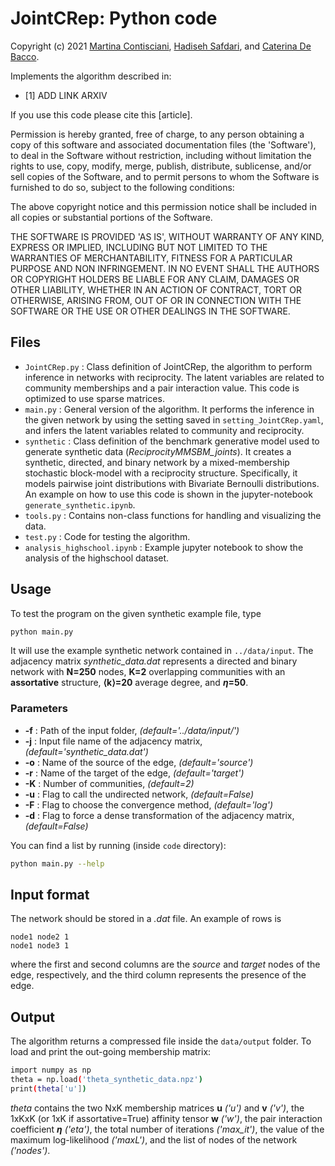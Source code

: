 # JointCRep: Python code
Copyright (c) 2021 [Martina Contisciani](https://www.is.mpg.de/person/mcontisciani), [Hadiseh Safdari](https://github.com/hds-safdari), and [Caterina De Bacco](http://cdebacco.com).

Implements the algorithm described in:

- [1] ADD LINK ARXIV

If you use this code please cite this [article].

Permission is hereby granted, free of charge, to any person obtaining a copy of this software and associated documentation files (the 'Software'), to deal in the Software without restriction, including without limitation the rights to use, copy, modify, merge, publish, distribute, sublicense, and/or sell copies of the Software, and to permit persons to whom the Software is furnished to do so, subject to the following conditions:

The above copyright notice and this permission notice shall be included in all copies or substantial portions of the Software.

THE SOFTWARE IS PROVIDED 'AS IS', WITHOUT WARRANTY OF ANY KIND, EXPRESS OR IMPLIED, INCLUDING BUT NOT LIMITED TO THE WARRANTIES OF MERCHANTABILITY, FITNESS FOR A PARTICULAR PURPOSE AND NON INFRINGEMENT. IN NO EVENT SHALL THE AUTHORS OR COPYRIGHT HOLDERS BE LIABLE FOR ANY CLAIM, DAMAGES OR OTHER LIABILITY, WHETHER IN AN ACTION OF CONTRACT, TORT OR OTHERWISE, ARISING FROM, OUT OF OR IN CONNECTION WITH THE SOFTWARE OR THE USE OR OTHER DEALINGS IN THE SOFTWARE.


## Files
- `JointCRep.py` : Class definition of JointCRep, the algorithm to perform inference in networks with reciprocity. The latent variables are related to community memberships and a pair interaction value. This code is optimized to use sparse matrices.
- `main.py` : General version of the algorithm. It performs the inference in the given network by using the setting saved in `setting_JointCRep.yaml`, and infers the latent variables related to community and reciprocity.
-  `synthetic` : Class definition of the benchmark generative model used to generate synthetic data (*ReciprocityMMSBM_joints*). It creates a synthetic, directed, and binary network by a mixed-membership stochastic block-model with a reciprocity structure. Specifically, it models pairwise joint distributions with Bivariate Bernoulli distributions. An example on how to use this code is shown in the jupyter-notebook `generate_synthetic.ipynb`.
- `tools.py` : Contains non-class functions for handling and visualizing the data. 
- `test.py` : Code for testing the algorithm.
- `analysis_highschool.ipynb` : Example jupyter notebook to show the analysis of the highschool dataset.

## Usage
To test the program on the given synthetic example file, type

```bash
python main.py
```

It will use the example synthetic network contained in `../data/input`. The adjacency matrix *synthetic_data.dat* represents a directed and binary network with **N=250** nodes, **K=2** overlapping communities with an **assortative** structure, **⟨k⟩=20** average degree, and **$\eta$=50**.

### Parameters
- **-f** : Path of the input folder, *(default='../data/input/')*
- **-j** : Input file name of the adjacency matrix, *(default='synthetic_data.dat')*
- **-o** : Name of the source of the edge, *(default='source')*
- **-r** : Name of the target of the edge, *(default='target')*
- **-K** : Number of communities, *(default=2)*
- **-u** : Flag to call the undirected network, *(default=False)*
- **-F** : Flag to choose the convergence method, *(default='log')*
- **-d** : Flag to force a dense transformation of the adjacency matrix, *(default=False)*

You can find a list by running (inside `code` directory): 

```bash
python main.py --help
```

## Input format
The network should be stored in a *.dat* file. An example of rows is

`node1 node2 1` <br>
`node1 node3 1`

where the first and second columns are the _source_ and _target_ nodes of the edge, respectively, and the third column represents the presence of the edge. 


## Output
The algorithm returns a compressed file inside the `data/output` folder. To load and print the out-going membership matrix:

```bash
import numpy as np 
theta = np.load('theta_synthetic_data.npz')
print(theta['u'])
```

_theta_ contains the two NxK membership matrices **u** *('u')* and **v** *('v')*, the 1xKxK (or 1xK if assortative=True) affinity tensor **w** *('w')*, the pair interaction coefficient **$\eta$** *('eta')*, the total number of iterations *('max_it')*, the value of the maximum log-likelihood *('maxL')*, and the list of nodes of the network *('nodes')*.  
